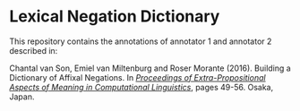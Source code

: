 # Lexical Negation Dictionary

This repository contains the annotations of annotator 1 and annotator 2 described in:

Chantal van Son, Emiel van Miltenburg and Roser Morante (2016). Building a Dictionary of Affixal Negations. In [*Proceedings of Extra-Propositional Aspects of Meaning in Computational Linguistics*](http://www.cse.unt.edu/exprom2016/book_exprom2016.pdf), pages 49-56. Osaka, Japan. 
